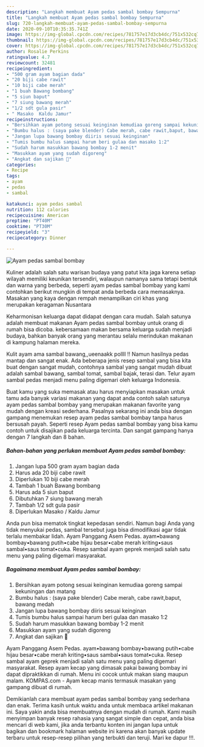 ```yaml
---
description: "Langkah membuat Ayam pedas sambal bombay Sempurna"
title: "Langkah membuat Ayam pedas sambal bombay Sempurna"
slug: 720-langkah-membuat-ayam-pedas-sambal-bombay-sempurna
date: 2020-09-10T10:35:35.741Z
image: https://img-global.cpcdn.com/recipes/781757e17d3cb4dc/751x532cq70/ayam-pedas-sambal-bombay-foto-resep-utama.jpg
thumbnail: https://img-global.cpcdn.com/recipes/781757e17d3cb4dc/751x532cq70/ayam-pedas-sambal-bombay-foto-resep-utama.jpg
cover: https://img-global.cpcdn.com/recipes/781757e17d3cb4dc/751x532cq70/ayam-pedas-sambal-bombay-foto-resep-utama.jpg
author: Rosalie Perkins
ratingvalue: 4.7
reviewcount: 32481
recipeingredient:
- "500 gram ayam bagian dada"
- "20 biji cabe rawit"
- "10 biji cabe merah"
- "1 buah Bawang bombang"
- "5 siun baput"
- "7 siung bawang merah"
- "1/2 sdt gula pasir"
- " Masako  Kaldu Jamur"
recipeinstructions:
- "Bersihkan ayam potong sesuai keinginan kemudiaa goreng sampai kekuningan dan matang"
- "Bumbu halus : (saya pake blender) Cabe merah, cabe rawit,baput, bawang medah"
- "Jangan lupa bawang bombay diiris sesuai keinginan"
- "Tumis bumbu halus sampai harum beri gulaa dan masako 1:2"
- "Sudah harum masukkan bawang bombay 1-2 menit"
- "Masukkan ayam yang sudah digoreng"
- "Angkat dan sajikan 🥳"
categories:
- Recipe
tags:
- ayam
- pedas
- sambal

katakunci: ayam pedas sambal 
nutrition: 112 calories
recipecuisine: American
preptime: "PT40M"
cooktime: "PT30M"
recipeyield: "3"
recipecategory: Dinner

---
```



![Ayam pedas sambal bombay](https://img-global.cpcdn.com/recipes/781757e17d3cb4dc/751x532cq70/ayam-pedas-sambal-bombay-foto-resep-utama.jpg)

Kuliner adalah salah satu warisan budaya yang patut kita jaga karena setiap wilayah memiliki keunikan tersendiri, walaupun namanya sama tetapi bentuk dan warna yang berbeda, seperti ayam pedas sambal bombay yang kami contohkan berikut mungkin di tempat anda berbeda cara memasaknya. Masakan yang kaya dengan rempah menampilkan ciri khas yang merupakan keragaman Nusantara

Keharmonisan keluarga dapat didapat dengan cara mudah. Salah satunya adalah membuat makanan Ayam pedas sambal bombay untuk orang di rumah bisa dicoba. kebersamaan makan bersama keluarga sudah menjadi budaya, bahkan banyak orang yang merantau selalu merindukan makanan di kampung halaman mereka.

Kulit ayam ama sambal bawang,,ueenaakk pollll !! Namun hasilnya pedas mantap dan sangat enak. Ada beberapa jenis resep sambal yang bisa kita buat dengan sangat mudah, contohnya sambal yang sangat mudah dibuat adalah sambal bawang, sambal tomat, sambal bajak, terasi dan. Telur ayam sambal pedas menjadi menu paling digemari oleh keluarga Indonesia.

Buat kamu yang suka memasak atau harus menyiapkan masakan untuk tamu ada banyak variasi makanan yang dapat anda contoh salah satunya ayam pedas sambal bombay yang merupakan makanan favorite yang mudah dengan kreasi sederhana. Pasalnya sekarang ini anda bisa dengan gampang menemukan resep ayam pedas sambal bombay tanpa harus bersusah payah.
Seperti resep Ayam pedas sambal bombay yang bisa kamu contoh untuk disajikan pada keluarga tercinta. Dan sangat gampang hanya dengan 7 langkah dan 8 bahan.


<!--inarticleads1-->

##### Bahan-bahan yang perlukan membuat Ayam pedas sambal bombay:

1. Jangan lupa 500 gram ayam bagian dada
1. Harus ada 20 biji cabe rawit
1. Diperlukan 10 biji cabe merah
1. Tambah 1 buah Bawang bombang
1. Harus ada 5 siun baput
1. Dibutuhkan 7 siung bawang merah
1. Tambah 1/2 sdt gula pasir
1. Diperlukan  Masako / Kaldu Jamur


Anda pun bisa mematok tingkat kepedasan sendiri. Namun bagi Anda yang tidak menyukai pedas, sambal tersebut juga bisa dimodifikasi agar tidak terlalu membakar lidah. Ayam Panggang Asem Pedas. ayam•bawang bombay•bawang putih•cabe hijau besar•cabe merah kriting•saus sambal•saus tomat•cuka. Resep sambal ayam geprek menjadi salah satu menu yang paling digemari masyarakat. 

<!--inarticleads2-->

##### Bagaimana membuat  Ayam pedas sambal bombay:

1. Bersihkan ayam potong sesuai keinginan kemudiaa goreng sampai kekuningan dan matang
1. Bumbu halus : (saya pake blender) Cabe merah, cabe rawit,baput, bawang medah
1. Jangan lupa bawang bombay diiris sesuai keinginan
1. Tumis bumbu halus sampai harum beri gulaa dan masako 1:2
1. Sudah harum masukkan bawang bombay 1-2 menit
1. Masukkan ayam yang sudah digoreng
1. Angkat dan sajikan 🥳


Ayam Panggang Asem Pedas. ayam•bawang bombay•bawang putih•cabe hijau besar•cabe merah kriting•saus sambal•saus tomat•cuka. Resep sambal ayam geprek menjadi salah satu menu yang paling digemari masyarakat. Resep ayam kecap yang dimasak pakai bawang bombay ini dapat dipraktikkan di rumah. Menu ini cocok untuk makan siang maupun malam. KOMPAS.com - Ayam kecap manis termasuk masakan yang gampang dibuat di rumah. 

Demikianlah cara membuat ayam pedas sambal bombay yang sederhana dan enak. Terima kasih untuk waktu anda untuk membaca artikel makanan ini. Saya yakin anda bisa membuatnya dengan mudah di rumah. Kami masih menyimpan banyak resep rahasia yang sangat simple dan cepat, anda bisa mencari di web kami, jika anda terbantu konten ini jangan lupa untuk bagikan dan bookmark halaman website ini karena akan banyak update terbaru untuk resep-resep pilihan yang terbukti dan teruji. Mari ke dapur !!!. 
